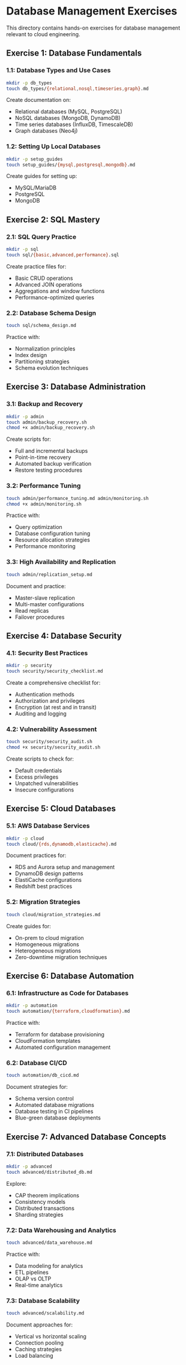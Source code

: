 # Database Management Exercises

This directory contains hands-on exercises for database management relevant to cloud engineering.

## Exercise 1: Database Fundamentals

### 1.1: Database Types and Use Cases
```bash
mkdir -p db_types
touch db_types/{relational,nosql,timeseries,graph}.md
```

Create documentation on:
- Relational databases (MySQL, PostgreSQL)
- NoSQL databases (MongoDB, DynamoDB)
- Time series databases (InfluxDB, TimescaleDB)
- Graph databases (Neo4j)

### 1.2: Setting Up Local Databases
```bash
mkdir -p setup_guides
touch setup_guides/{mysql,postgresql,mongodb}.md
```

Create guides for setting up:
- MySQL/MariaDB
- PostgreSQL
- MongoDB

## Exercise 2: SQL Mastery

### 2.1: SQL Query Practice
```bash
mkdir -p sql
touch sql/{basic,advanced,performance}.sql
```

Create practice files for:
- Basic CRUD operations
- Advanced JOIN operations
- Aggregations and window functions
- Performance-optimized queries

### 2.2: Database Schema Design
```bash
touch sql/schema_design.md
```

Practice with:
- Normalization principles
- Index design
- Partitioning strategies
- Schema evolution techniques

## Exercise 3: Database Administration

### 3.1: Backup and Recovery
```bash
mkdir -p admin
touch admin/backup_recovery.sh
chmod +x admin/backup_recovery.sh
```

Create scripts for:
- Full and incremental backups
- Point-in-time recovery
- Automated backup verification
- Restore testing procedures

### 3.2: Performance Tuning
```bash
touch admin/performance_tuning.md admin/monitoring.sh
chmod +x admin/monitoring.sh
```

Practice with:
- Query optimization
- Database configuration tuning
- Resource allocation strategies
- Performance monitoring

### 3.3: High Availability and Replication
```bash
touch admin/replication_setup.md
```

Document and practice:
- Master-slave replication
- Multi-master configurations
- Read replicas
- Failover procedures

## Exercise 4: Database Security

### 4.1: Security Best Practices
```bash
mkdir -p security
touch security/security_checklist.md
```

Create a comprehensive checklist for:
- Authentication methods
- Authorization and privileges
- Encryption (at rest and in transit)
- Auditing and logging

### 4.2: Vulnerability Assessment
```bash
touch security/security_audit.sh
chmod +x security/security_audit.sh
```

Create scripts to check for:
- Default credentials
- Excess privileges
- Unpatched vulnerabilities
- Insecure configurations

## Exercise 5: Cloud Databases

### 5.1: AWS Database Services
```bash
mkdir -p cloud
touch cloud/{rds,dynamodb,elasticache}.md
```

Document practices for:
- RDS and Aurora setup and management
- DynamoDB design patterns
- ElastiCache configurations
- Redshift best practices

### 5.2: Migration Strategies
```bash
touch cloud/migration_strategies.md
```

Create guides for:
- On-prem to cloud migration
- Homogeneous migrations
- Heterogeneous migrations
- Zero-downtime migration techniques

## Exercise 6: Database Automation

### 6.1: Infrastructure as Code for Databases
```bash
mkdir -p automation
touch automation/{terraform,cloudformation}.md
```

Practice with:
- Terraform for database provisioning
- CloudFormation templates
- Automated configuration management

### 6.2: Database CI/CD
```bash
touch automation/db_cicd.md
```

Document strategies for:
- Schema version control
- Automated database migrations
- Database testing in CI pipelines
- Blue-green database deployments

## Exercise 7: Advanced Database Concepts

### 7.1: Distributed Databases
```bash
mkdir -p advanced
touch advanced/distributed_db.md
```

Explore:
- CAP theorem implications
- Consistency models
- Distributed transactions
- Sharding strategies

### 7.2: Data Warehousing and Analytics
```bash
touch advanced/data_warehouse.md
```

Practice with:
- Data modeling for analytics
- ETL pipelines
- OLAP vs OLTP
- Real-time analytics

### 7.3: Database Scalability
```bash
touch advanced/scalability.md
```

Document approaches for:
- Vertical vs horizontal scaling
- Connection pooling
- Caching strategies
- Load balancing